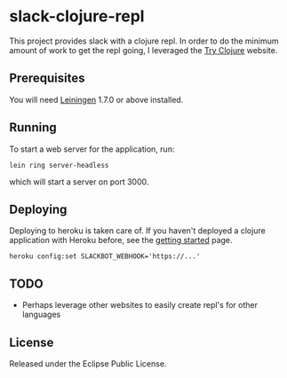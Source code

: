 # slack-clojure-repl

This project provides slack with a clojure repl. In order to do the minimum
amount of work to get the repl going, I leveraged the
[Try Clojure](http://tryclj.com) website.

## Prerequisites

You will need [Leiningen][1] 1.7.0 or above installed.

[1]: https://github.com/technomancy/leiningen

## Running

To start a web server for the application, run:

```
lein ring server-headless
```

which will start a server on port 3000.

## Deploying

Deploying to heroku is taken care of. If you haven't deployed a clojure
application with Heroku before, see the
[getting started](https://devcenter.heroku.com/articles/getting-started-with-clojure#introduction)
page.

```
heroku config:set SLACKBOT_WEBHOOK='https://...'
```

## TODO

* Perhaps leverage other websites to easily create repl's for other languages

## License

Released under the Eclipse Public License.
